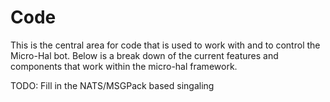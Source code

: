 # Code

This is the central area for code that is used to work with and to control the Micro-Hal bot.
Below is a break down of the current features and components that work within the micro-hal framework.


TODO: Fill in the NATS/MSGPack based singaling 

